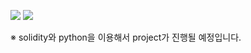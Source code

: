 <img src="https://img.shields.io/badge/Solidity-FFFFFF?style=?style=plastic&logo=solidity&logoColor=363636"/></a>
<img src="https://img.shields.io/badge/Python-FFFFFF?style=?style=plastic&logo=python&logoColor=3776AB"/></a>

※ solidity와 python을 이용해서 project가 진행될 예정입니다.
